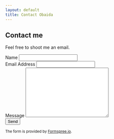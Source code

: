 ```yaml
---
layout: default
title: Contact Obaida
---
```


<div id ="contactme">


## Contact me

<p class="intro">Feel free to shoot me an email. <br>
<form action="http://formspree.io/obaida007@gmail.com" method="POST">
      <label for="name">Name</label>
      <input type="text" id="name" name="name" class="full-width"><br>
      <label for="email">Email Address</label>
      <input type="email" id="email" name="_replyto" class="full-width"><br>
      <label for="message">Message</label>
      <textarea name="message" id="message" cols="30" rows="10" class="full-width"></textarea><br>
      <input type="submit" value="Send" class="button">
</form>

<p><small> The form is provided by <a href="http://formspree.io/">Formspree.io</a>.</small></p>
